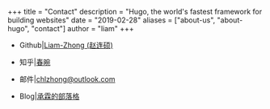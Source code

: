 +++
title = "Contact"
description = "Hugo, the world's fastest framework for building websites"
date = "2019-02-28"
aliases = ["about-us", "about-hugo", "contact"]
author = "liam"
+++

- Github|[Liam-Zhong (赵连硕)](https://github.com/Liam-Zhong/)

- 知乎|[春晼](https://www.zhihu.com/people/zhongcl-jiang)

- 邮件|chlzhong@outlook.com

- Blog|[承霖的部落格](https://liam-zhong.github.io/)

  
